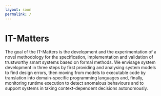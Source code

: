 ```yaml
---
layout: soon
permalink: /
---
```


# IT-Matters

The goal of the IT-Matters is the development and the experimentation of a novel methodology for the specification, implementation and validation of trustworthy smart systems based on formal methods. We envisage system development in three steps by first providing and analysing system models to find design errors, then moving from models to executable code by translation into domain-specific programming languages and, finally, monitoring runtime execution to detect anomalous behaviours and to support systems in taking context-dependent decisions autonomously.

